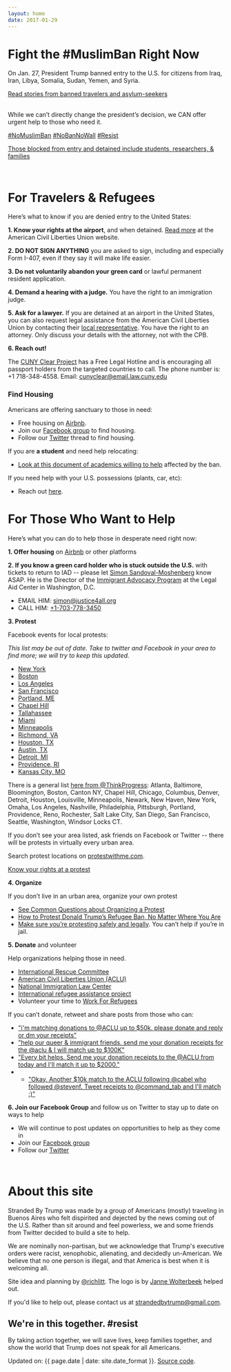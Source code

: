 ```yaml
---
layout: home
date: 2017-01-29
---
```

# Fight the #MuslimBan Right Now

On Jan. 27, President Trump banned entry to the U.S. for citizens from Iraq, Iran, Libya, Somalia, Sudan, Yemen, and Syria.

<p class="center-link">
  <a target="_blank" href="https://www.nytimes.com/2017/01/28/us/us-immigration-ban.html?pagewanted=all">Read stories from banned travelers and asylum-seekers</a>
</p>
<br/>
While we can’t directly change the president’s decision, we CAN offer urgent help to those who need it.

<a href="https://twitter.com/search?q=%23nomuslimban" target="_blank">#NoMuslimBan</a> <a href="https://twitter.com/search?q=%23nobannowall" target="_blank">#NoBanNoWall</a> <a href="https://twitter.com/search?q=%23resist" target="_blank">#Resist</a>

<p class="center-link">
  <a target="_blank" href="https://www.nytimes.com/2017/01/28/us/refugees-detained-at-us-airports-prompting-legal-challenges-to-trumps-immigration-order.html?pagewanted=all">Those blocked from entry and detained include students, researchers, & families</a>
</p>

<br/>

# For Travelers & Refugees

Here’s what to know if you are denied entry to the United States:

**1. Know your rights at the airport**, and when detained. <a href="https://www.aclu.org/know-your-rights" target="_blank">Read more</a> at the American Civil Liberties Union website.

**2. DO NOT SIGN ANYTHING** you are asked to sign, including and especially Form I-407, even if they say it will make life easier.

**3. Do not voluntarily abandon your green card** or lawful permanent resident application.

**4. Demand a hearing with a judge.** You have the right to an immigration judge. 

**5. Ask for a lawyer.** If you are detained at an airport in the United States, you can also request legal assistance from the American Civil Liberties Union by contacting their [local representative](https://www.aclu.org/about/affiliates?redirect=affiliates). You have the right to an attorney. Only discuss your details with the attorney, not with the CPB.

**6. Reach out!**

The <a target="_blank" href="http://www.law.cuny.edu/academics/clinics/immigration/clear.html">CUNY Clear Project</a> has a Free Legal Hotline and is encouraging all passport holders from the targeted countries to call.
The phone number is: +1 718-348-4558. Email: <a href="mailto:cunyclear@email.law.cuny.edu" target="_blank">cunyclear@email.law.cuny.edu</a>

### Find Housing

Americans are offering sanctuary to those in need:

  * Free housing on <a href="https://twitter.com/bchesky/status/825517729251684352" target="_blank">Airbnb</a>.
  * Join our <a href="https://www.facebook.com/groups/155248034975170/" target="_blank">Facebook group</a> to find housing.
  * Follow our <a href="https://twitter.com/{{ site.twitter_username }}" target="_blank">Twitter</a> thread to find housing.

If you are **a student** and need help relocating:

* <a href="https://docs.google.com/document/d/17r18cKaMSeZF4fI7UZYV0QwCvdbEb3vy3BMNZfgbgzI/edit" target="_blank">Look at this document of academics willing to help</a> affected by the ban.

If you need help with your U.S. possessions (plants, car, etc):

* Reach out <a href="https://twitter.com/FreeSciNet/status/825546738605891584" target="_blank">here</a>.  

# For Those Who Want to Help

Here’s what you can do to help those in desperate need right now:

**1. Offer housing** on <a href="https://www.airbnb.com/disaster" target="_blank">Airbnb</a> or other platforms

**2. If you know a green card holder who is stuck outside the U.S.** with tickets to return to IAD -- please let <a href="mailto:simon@justice4all.org">Simon Sandoval-Moshenberg</a> know ASAP. He is the Director of the <a href="https://www.justice4all.org/immigrant-advocacy-program/" target="_blank">Immigrant Advocacy Program</a> at the Legal Aid Center in Washington, D.C.

  * EMAIL HIM: <a href="mailto:simon@justice4all.org">simon@justice4all.org</a>
  * CALL HIM: <a href="tel:+1-703-778-3450">+1-703-778-3450</a>

**3. Protest**

Facebook events for local protests:

_This list may be out of date. Take to twitter and Facebook in your area to find more; we will try to keep this updated._

  * <a href="http://pix11.com/2017/01/28/protesters-gather-at-jfk-airports-terminal-4-after-refugees-detained-following-trumps-immigration-ban/" target="_blank">New York</a>
  * <a href="https://www.facebook.com/events/1808560036070492/" target="_blank">Boston</a>
  * <a href="https://www.facebook.com/events/390044374684230/" target="_blank">Los Angeles</a>
  * <a href="https://www.facebook.com/events/1851001951851194" target="_blank">San Francisco</a>
  * <a href="https://www.facebook.com/events/326549134409135/" target="_blank">Portland, ME</a>
  * <a href="https://www.facebook.com/events/1830257140581355/" target="_blank">Chapel Hill</a>
  * <a href="https://www.facebook.com/events/949637481837442/" target="_blank">Tallahassee</a>
  * <a href="https://www.facebook.com/events/617672891761442/" target="_blank">Miami</a>
  * <a href="https://www.facebook.com/lisabendermpls/posts/1267037916713686" target="_blank">Minneapolis</a>
  * <a href="https://www.facebook.com/events/195526110922631/" target="_blank">Richmond, VA</a>
  * <a href="https://www.facebook.com/events/771992316298993/" target="_blank">Houston, TX</a>
  * <a href="https://www.facebook.com/events/760757904100266/" target="_blank">Austin, TX</a>
  * <a href="https://www.facebook.com/events/959584757476881/" target="_blank">Detroit, MI</a>
  * <a href="https://www.facebook.com/events/1571276276234343/" target="_blank">Providence, RI</a>
  * <a href="https://www.facebook.com/events/1725475487783120/" target="_blank">Kansas City, MO</a>

There is a general list [here from @ThinkProgress](https://thinkprogress.org/muslim-ban-protests-344f6e66022e#.lwuybt2c5): Atlanta, Baltimore, Bloomington, Boston, Canton NY, Chapel Hill, Chicago, Columbus, Denver, Detroit, Houston, Louisville, Minneapolis, Newark, New Haven, New York, Omaha, Los Angeles, Nashville, Philadelphia, Pittsburgh, Portland, Providence, Reno, Rochester, Salt Lake City, San Diego, San Francisco, Seattle, Washington, Windsor Locks CT.

If you don’t see your area listed, ask friends on Facebook or Twitter -- there will be protests in virtually every urban area.

Search protest locations on <a href="http://www.protestwithme.com/" target="_blank">protestwithme.com</a>.

<p class="center-link">
<a class="btn btn-blue" target="_blank" href="https://www.aclu.org/sites/default/files/field_pdf_file/kyr_protests.pdf" download>Know your rights at a protest</a>
</p>

**4. Organize**

If you don’t live in an urban area, organize your own protest

  * <a href="https://www.aclunc.org/our-work/know-your-rights/free-speech-protests-demonstrations) (ACLU" target="_blank">See Common Questions about Organizing a Protest</a>
  * <a href="https://www.bustle.com/p/how-to-protest-donald-trumps-refugee-ban-no-matter-where-you-are-33783) (Bustle" target="_blank">How to Protest Donald Trump’s Refugee Ban, No Matter Where You Are</a>
  * <a href="http://lifehacker.com/how-to-protest-safely-and-legally-5859590" target="_blank">Make sure you’re protesting safely and legally</a>. You can’t help if you’re in jail.

**5. Donate** and volunteer

Help organizations helping those in need.

  * <a href="https://help.rescue.org/donate/refugees-need-urgent-support?ms=gs_ppc_onex_inaug17_es_170112&initialms=gs_ppc_onex_inaug17_es_170112&gclid=CMHut-Ww5tECFdm3wAodiUAPXw" target="_blank">International Rescue Committee</a>
  * <a href="https://action.aclu.org/secure/he-discriminated-we-sued" target="_blank">American Civil Liberties Union (ACLU)</a>
  * <a href="https://nilc.z2systems.com/np/clients/nilc/donation.jsp?campaign=15" target="_blank">National Immigration Law Center</a>
  * <a href="https://irap.urbanjustice.org/civicrm/contribute/transact?reset=1&id=13" target="_blank">International refugee assistance project</a>
  * Volunteer your time to <a href="https://www.globalcitizen.org/en/content/refugees-workforrefugees-worldvision-newzealand/" target="_blank">Work For Refugees</a>

If you can’t donate, retweet and share posts from those who can:

  * <a href="https://twitter.com/dhof/status/825525689533227008" target="_blank">"i'm matching donations to @ACLU up to  $50k. please donate and reply or dm your receipts"</a>
  * <a href="https://twitter.com/Sia/status/825459576036220929" target="_blank">"help our queer & immigrant friends. send me your donation receipts for the @aclu & I will match up to $100K"</a>
  * <a href="https://twitter.com/goldroom/status/825504681820450817" target="_blank">"Every bit helps. Send me your donation receipts to the @ACLU from today and I'll match it up to $2000."</a>
  * * <a href="https://twitter.com/stewart/status/825581768241606656" target="_blank">"Okay. Another $10k match to the ACLU following @cabel who followed @stevenf. Tweet receipts to @command_tab and I'll match :)"</a>

**6. Join our Facebook Group** and follow us on Twitter to stay up to date on ways to help
  * We will continue to post updates on opportunities to help as they come in
  * Join our <a href="https://www.facebook.com/groups/155248034975170/" target="_blank">Facebook group</a>
  * Follow our <a href="https://twitter.com/{{ site.twitter_username }}" target="_blank">Twitter</a>

<br/>

# About this site

Stranded By Trump was made by a group of Americans (mostly) traveling in Buenos Aires who felt dispirited and dejected by the news coming out of the U.S. Rather than sit around and feel powerless, we and some friends from Twitter decided to build a site to help.

We are nominally non-partisan, but we acknowledge that Trump's executive orders were racist, xenophobic, alienating, and decidedly un-American. We believe that no one person is illegal, and that America is best when it is welcoming all.

Site idea and planning by <a href="https://twitter.com/richlitt" target="_blank">@richlitt</a>. The logo is by <a href="http://www.waldbach.nl/" target="_blank">Janne Wolterbeek</a> helped out.

If you'd like to help out, please contact us at <a href="mailto:{{ site.email }}">strandedbytrump@gmail.com</a>.

<h2 class="final-thought">We're in this together. #resist</h2>
<p class="final-thought">
  By taking action together, we will save lives, keep families together, and show the world that Trump does not speak for all Americans.
</p>

<span>Updated on: {{ page.date | date: site.date_format }}</span>. <a href="https://github.com/RichardLitt/stranded-by-trump" target="_blank">Source code</a>.

